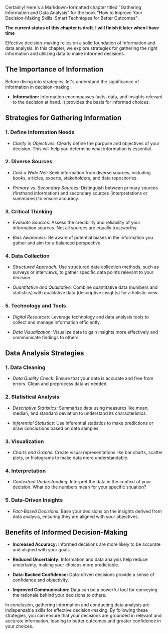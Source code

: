 Certainly! Here's a Markdown-formatted chapter titled "Gathering Information and Data Analysis" for the book "How to Improve Your Decision-Making Skills: Smart Techniques for Better Outcomes":

**The current status of this chapter is draft. I will finish it later when I have time**

Effective decision-making relies on a solid foundation of information and data analysis. In this chapter, we explore strategies for gathering the right information and utilizing data to make informed decisions.

The Importance of Information
-----------------------------

Before diving into strategies, let's understand the significance of information in decision-making:

* **Information:** Information encompasses facts, data, and insights relevant to the decision at hand. It provides the basis for informed choices.

Strategies for Gathering Information
------------------------------------

### 1. **Define Information Needs**

* *Clarity in Objectives:* Clearly define the purpose and objectives of your decision. This will help you determine what information is essential.

### 2. **Diverse Sources**

* *Cast a Wide Net:* Seek information from diverse sources, including books, articles, experts, stakeholders, and data repositories.

* *Primary vs. Secondary Sources:* Distinguish between primary sources (firsthand information) and secondary sources (interpretations or summaries) to ensure accuracy.

### 3. **Critical Thinking**

* *Evaluate Sources:* Assess the credibility and reliability of your information sources. Not all sources are equally trustworthy.

* *Bias Awareness:* Be aware of potential biases in the information you gather and aim for a balanced perspective.

### 4. **Data Collection**

* *Structured Approach:* Use structured data collection methods, such as surveys or interviews, to gather specific data points relevant to your decision.

* *Quantitative and Qualitative:* Combine quantitative data (numbers and statistics) with qualitative data (descriptive insights) for a holistic view.

### 5. **Technology and Tools**

* *Digital Resources:* Leverage technology and data analysis tools to collect and manage information efficiently.

* *Data Visualization:* Visualize data to gain insights more effectively and communicate findings to others.

Data Analysis Strategies
------------------------

### 1. **Data Cleaning**

* *Data Quality Check:* Ensure that your data is accurate and free from errors. Clean and preprocess data as needed.

### 2. **Statistical Analysis**

* *Descriptive Statistics:* Summarize data using measures like mean, median, and standard deviation to understand its characteristics.

* *Inferential Statistics:* Use inferential statistics to make predictions or draw conclusions based on data samples.

### 3. **Visualization**

* *Charts and Graphs:* Create visual representations like bar charts, scatter plots, or histograms to make data more understandable.

### 4. **Interpretation**

* *Contextual Understanding:* Interpret the data in the context of your decision. What do the numbers mean for your specific situation?

### 5. **Data-Driven Insights**

* *Fact-Based Decisions:* Base your decisions on the insights derived from data analysis, ensuring they are aligned with your objectives.

Benefits of Informed Decision-Making
------------------------------------

* **Increased Accuracy:** Informed decisions are more likely to be accurate and aligned with your goals.

* **Reduced Uncertainty:** Information and data analysis help reduce uncertainty, making your choices more predictable.

* **Data-Backed Confidence:** Data-driven decisions provide a sense of confidence and objectivity.

* **Improved Communication:** Data can be a powerful tool for conveying the rationale behind your decisions to others.

In conclusion, gathering information and conducting data analysis are indispensable skills for effective decision-making. By following these strategies, you can ensure that your decisions are grounded in relevant and accurate information, leading to better outcomes and greater confidence in your choices.
